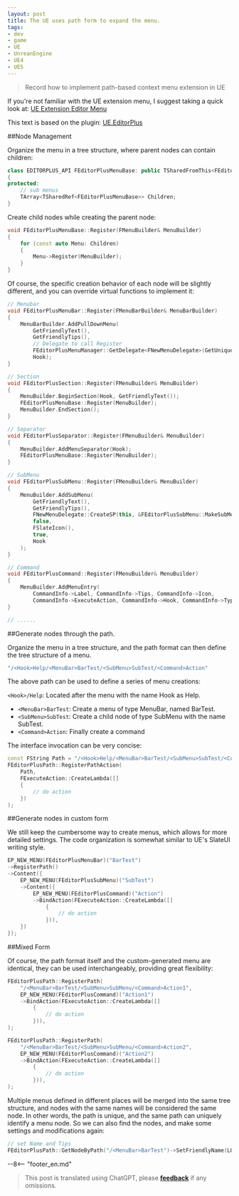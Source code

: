 ```yaml
---
layout: post
title: The UE uses path form to expand the menu.
tags:
- dev
- game
- UE
- UnreanEngine
- UE4
- UE5
---
```


<meta property="og:title" content="UE 使用路径形式扩展菜单" />

> Record how to implement path-based context menu extension in UE

If you're not familiar with the UE extension menu, I suggest taking a quick look at: [UE Extension Editor Menu](ue-使用路径形式扩展菜单.md)

This text is based on the plugin: [UE.EditorPlus](https://github.com/disenone/UE.EditorPlus)

##Node Management

Organize the menu in a tree structure, where parent nodes can contain children:

```cpp
class EDITORPLUS_API FEditorPlusMenuBase: public TSharedFromThis<FEditorPlusMenuBase>
{
protected:
	// sub menus
	TArray<TSharedRef<FEditorPlusMenuBase>> Children;
}
```

Create child nodes while creating the parent node:

```cpp
void FEditorPlusMenuBase::Register(FMenuBuilder& MenuBuilder)
{
	for (const auto Menu: Children)
	{
		Menu->Register(MenuBuilder);
	}
}
```

Of course, the specific creation behavior of each node will be slightly different, and you can override virtual functions to implement it:

```cpp
// Menubar
void FEditorPlusMenuBar::Register(FMenuBarBuilder& MenuBarBuilder)
{
	MenuBarBuilder.AddPullDownMenu(
		GetFriendlyText(),
		GetFriendlyTips(),
        // Delegate to call Register
		FEditorPlusMenuManager::GetDelegate<FNewMenuDelegate>(GetUniqueId()),       
		Hook);
}

// Section
void FEditorPlusSection::Register(FMenuBuilder& MenuBuilder)
{
	MenuBuilder.BeginSection(Hook, GetFriendlyText());
	FEditorPlusMenuBase::Register(MenuBuilder);
	MenuBuilder.EndSection();
}

// Separator
void FEditorPlusSeparator::Register(FMenuBuilder& MenuBuilder)
{
	MenuBuilder.AddMenuSeparator(Hook);
	FEditorPlusMenuBase::Register(MenuBuilder);
}

// SubMenu
void FEditorPlusSubMenu::Register(FMenuBuilder& MenuBuilder)
{
	MenuBuilder.AddSubMenu(
		GetFriendlyText(),
		GetFriendlyTips(),
		FNewMenuDelegate::CreateSP(this, &FEditorPlusSubMenu::MakeSubMenu),
		false,
		FSlateIcon(),
		true,
		Hook
	);
}

// Command
void FEditorPlusCommand::Register(FMenuBuilder& MenuBuilder)
{
    MenuBuilder.AddMenuEntry(
        CommandInfo->Label, CommandInfo->Tips, CommandInfo->Icon,
        CommandInfo->ExecuteAction, CommandInfo->Hook, CommandInfo->Type);
}

// ......
```

##Generate nodes through the path.

Organize the menu in a tree structure, and the path format can then define the tree structure of a menu.

```cpp
"/<Hook>Help/<MenuBar>BarTest/<SubMenu>SubTest/<Command>Action"
```

The above path can be used to define a series of menu creations:

`<Hook>/Help`: Located after the menu with the name Hook as Help.
- `<MenuBar>BarTest`: Create a menu of type MenuBar, named BarTest.
- `<SubMenu>SubTest`: Create a child node of type SubMenu with the name SubTest.
- `<Command>Action`: Finally create a command

The interface invocation can be very concise:

```cpp
const FString Path = "/<Hook>Help/<MenuBar>BarTest/<SubMenu>SubTest/<Command>Action";
FEditorPlusPath::RegisterPathAction(
	Path, 
    FExecuteAction::CreateLambda([]
    {
        // do action
    })
);
```

##Generate nodes in custom form

We still keep the cumbersome way to create menus, which allows for more detailed settings. The code organization is somewhat similar to UE's SlateUI writing style.

```cpp
EP_NEW_MENU(FEditorPlusMenuBar)("BarTest")
->RegisterPath()
->Content({
    EP_NEW_MENU(FEditorPlusSubMenu)("SubTest")
    ->Content({
        EP_NEW_MENU(FEditorPlusCommand)("Action")
        ->BindAction(FExecuteAction::CreateLambda([]
            {
                // do action
            })),
    })
});
```

##Mixed Form

Of course, the path format itself and the custom-generated menu are identical, they can be used interchangeably, providing great flexibility:

```cpp
FEditorPlusPath::RegisterPath(
    "/<MenuBar>BarTest/<SubMenu>SubMenu/<Command>Action1", 
    EP_NEW_MENU(FEditorPlusCommand)("Action1")
    ->BindAction(FExecuteAction::CreateLambda([]
        {
            // do action
        })),
);

FEditorPlusPath::RegisterPath(
    "/<MenuBar>BarTest/<SubMenu>SubMenu/<Command>Action2", 
    EP_NEW_MENU(FEditorPlusCommand)("Action2")
    ->BindAction(FExecuteAction::CreateLambda([]
        {
            // do action
        })),
);
```

Multiple menus defined in different places will be merged into the same tree structure, and nodes with the same names will be considered the same node. In other words, the path is unique, and the same path can uniquely identify a menu node.
So we can also find the nodes, and make some settings and modifications again:

```cpp
// set Name and Tips
FEditorPlusPath::GetNodeByPath("/<MenuBar>BarTest")->SetFriendlyName(LOCTEXT("MenuTest", "MenuTest"))->SetFriendlyTips(LOCTEXT("MenuTestTips", "MenuTestTips"));
```


--8<-- "footer_en.md"


> This post is translated using ChatGPT, please [**feedback**](https://github.com/disenone/wiki/issues/new) if any omissions.
